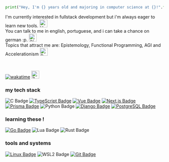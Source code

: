 
```python
print("Hey, I'm {} years old and majoring in computer science at {}!".format(20, "UFG"))
```

I'm currently interested in fullstack development but i'm always eager to learn new tools. <img src="https://raw.githubusercontent.com/Tarikul-Islam-Anik/Animated-Fluent-Emojis/master/Emojis/Hand%20gestures/Hand%20with%20Fingers%20Splayed.png" alt="Hand with Fingers Splayed" width="25" height="25" />       
You can talk to me in english, portuguese, and i can take a chance on german :p. <img src="https://raw.githubusercontent.com/Tarikul-Islam-Anik/Animated-Fluent-Emojis/master/Emojis/Travel%20and%20places/Cloud%20with%20Rain.png" alt="Cloud with Rain" width="25" height="25" />   
Topics that attract me are: Epistemology, Functional Programming, AGI and Accelerationism <img src="https://raw.githubusercontent.com/Tarikul-Islam-Anik/Animated-Fluent-Emojis/master/Emojis/Travel%20and%20places/Rocket.png" alt="Rocket" width="25" height="25" />

<br>

[![wakatime](https://wakatime.com/badge/user/c1054241-c005-4f30-bee2-f1689db4f8f4.svg)](https://wakatime.com/@c1054241-c005-4f30-bee2-f1689db4f8f4)
<img src="https://raw.githubusercontent.com/Tarikul-Islam-Anik/Animated-Fluent-Emojis/master/Emojis/Smilies/Zzz.png" alt="Zzz" width="25" height="25" />


### my tech stack 
![C Badge](https://img.shields.io/badge/C-007AFF?-style=flat&logo=c&logoColor=white)
[![TypeScript Badge](https://img.shields.io/badge/typescript-007ACC?style=flat&logo=typescript&logoColor=white)](https://www.typescriptlang.org/)
[![Vue Badge](https://img.shields.io/badge/vue.js-black?style=flat&logo=vue.js&logoColor=4FC08D)](https://vuejs.org/)
[![Next.js Badge](https://img.shields.io/badge/next.js-black?style=flat&logo=next.js&logoColor=white)](https://nextjs.org/)
[![Prisma Badge](https://img.shields.io/badge/prisma-%23316192.svg?style=flat&logo=prisma&logoColor=2D3748)]()
![Python Badge](https://img.shields.io/badge/python-6DA55F?style=flat&logo=python&logoColor=white)
[![Django Badge](https://img.shields.io/badge/django-6DA55F?style=flat&logo=django&logoColor=092E20)]()
[![PostgreSQL Badge](https://img.shields.io/badge/postgres-%23316192.svg?style=flat&logo=postgresql&logoColor=white)](https://www.postgresql.org/)

### learning these !
[![Go Badge](https://img.shields.io/badge/go-00ADD8?style=flat&logo=go&logoColor=white)](https://go.dev/)
![Lua Badge](https://img.shields.io/badge/lua-%23316192.svg?-style=flat&logo=lua&logoColor=white)
![Rust Badge](https://img.shields.io/badge/rust-%23000000.svg?-style=flat&logo=rust&logoColor=white)

### tools and systems 

[![Linux Badge](https://img.shields.io/badge/linux-FCC624?style=flat&logo=linux&logoColor=black)](https://wikipedia.org/wiki/Linux)
![WSL2 Badge](https://img.shields.io/badge/wsl2-0078D6?style=flat&logo=windows&logoColor=white)
[![Git Badge](https://img.shields.io/badge/git-%23F05033.svg?style=flat&logo=git&logoColor=white)](https://git-scm.com/)

